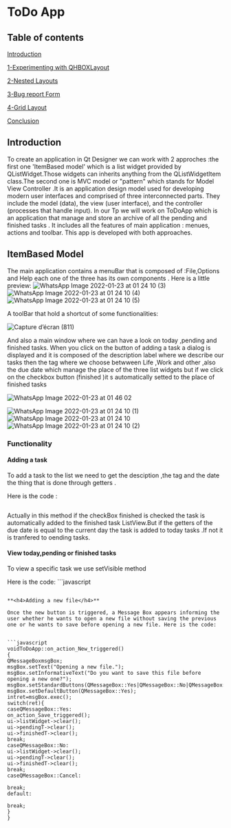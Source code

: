  **<h1  >ToDo App</h1>**





**<h2>Table of contents</h2>**

   [Introduction](#Introduction)
   
   [1-Experimenting with QHBOXLayout](#1-Experimenting-with-QHBOXLayout)
   
   [2-Nested Layouts](#2-Nested-Layouts)
    
   [3-Bug report Form](#3-Bug-report-Form)
   
   [4-Grid Layout](#4-Grid-Layout)
   
   [Conclusion](#Conclusion)
   

**<h2>Introduction</h2>**
 To create an application in Qt Designer we can work with 2 approches :the first one 'ItemBased model' which is a list widget provided by QListWidget.Those widgets can inherits anything  from the QListWidgetItem class.The second one  is MVC model or "pattern" which stands for Model View Controller  .It is an application design model used for developing modern user interfaces and  comprised of three interconnected parts. They include the model (data), the view (user interface), and the controller (processes that handle input).
 In our Tp we will work on ToDoApp which is an  application that  manage  and store an archive of all the pending and finished tasks . It includes all the features of main application : menues, actions and toolbar. This app is developed with both approaches.
 
 **<h2>ItemBased Model</h2>**
  The main application contains a menuBar that is composed of :File,Options and Help each one of the three has its own components .
  Here is a little preview:
  ![WhatsApp Image 2022-01-23 at 01 24 10 (3)](https://user-images.githubusercontent.com/93831197/150659978-00fd1e12-c87e-43f0-ac5a-46fde7901f58.jpeg)![WhatsApp Image 2022-01-23 at 01 24 10 (4)](https://user-images.githubusercontent.com/93831197/150659981-0000ca27-d016-4752-b17b-ca96206f3f10.jpeg)![WhatsApp Image 2022-01-23 at 01 24 10 (5)](https://user-images.githubusercontent.com/93831197/150659987-a212c232-be1d-410a-8396-9632ae63284a.jpeg)
  
  A toolBar that hold a shortcut of some functionalities:
  
  ![Capture d’écran (811)](https://user-images.githubusercontent.com/93831197/150660043-b68bc32e-2a92-453b-8a4e-f60ed0beb9d2.png)
  
  And also a main window  where we can have a look on today ,pending   and finished tasks.
  When you click on the button of adding a task a dialog is displayed and it is composed of the description label  where we describe our tasks then the tag where we choose betwween Life ,Work and other ,also the due date which manage the place of the three list widgets but if we click on the checkbox button (finished )it s automatically setted to the place of finished tasks 
  
![WhatsApp Image 2022-01-23 at 01 46 02](https://user-images.githubusercontent.com/93831197/150660275-7ef54a01-3892-4e44-8d79-6e2d8da2c795.jpeg)

![WhatsApp Image 2022-01-23 at 01 24 10 (1)](https://user-images.githubusercontent.com/93831197/150660119-3011b330-1caa-4fd3-8dfd-1266fb5df81e.jpeg)![WhatsApp Image 2022-01-23 at 01 24 10](https://user-images.githubusercontent.com/93831197/150660121-045013ff-73a7-408c-98ff-08b3d77c7d6a.jpeg)![WhatsApp Image 2022-01-23 at 01 24 10 (2)](https://user-images.githubusercontent.com/93831197/150660125-39f0fd29-fb5b-44ac-b1e0-f4e37a535772.jpeg)

 **<h3>Functionality</h3>**
 
 **<h4>Adding a task</h4>**
 

To add a task to the list we  need to get the desciption ,the tag and the date the thing that is done through getters .

Here is the code :
 ```javascript
  ```
  Actually in this method if the checkBox finished is checked the task is automatically added to the finished task ListView.But if the getters of the due date is equal to the current day the task is added to today tasks .If not it is tranfered to oending tasks.
  
**<h4>View today,pending or finished tasks</h4>**

To view a specific task we use setVisible method
    
Here is the code:
     ```javascript
  ```
  
**<h4>Adding a new file</h4>**

Once the new button is triggered, a Message Box appears informing the user whether he wants to open a new file without saving the previous one or he wants to save before opening a new file. Here is the code:


 ```javascript
 voidToDoApp::on_action_New_triggered()
{
QMessageBoxmsgBox;
msgBox.setText("Opening a new file.");
msgBox.setInformativeText("Do you want to save this file before opening a new one?");
msgBox.setStandardButtons(QMessageBox::Yes|QMessageBox::No|QMessageBox::Cancel);
msgBox.setDefaultButton(QMessageBox::Yes);
intret=msgBox.exec();
switch(ret){
caseQMessageBox::Yes:
on_action_Save_triggered();
ui->listWidget->clear();
ui->pendingT->clear();
ui->finishedT->clear();
break;
caseQMessageBox::No:
ui->listWidget->clear();
ui->pendingT->clear();
ui->finishedT->clear();
break;
caseQMessageBox::Cancel:

break;
default:

break;
}
}

  ```
 

